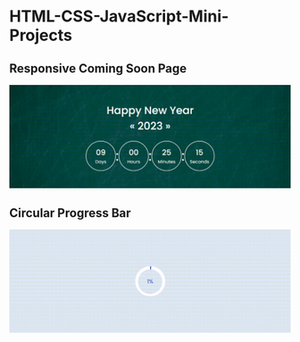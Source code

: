 # HTML-CSS-JavaScript-Mini-Projects

## Responsive Coming Soon Page
![Responsive Coming Soon Page](/Responsive%20Coming%20Soon%20Page/coming%20soon.gif)
<br/>
## Circular Progress Bar <br/>
![Circular Progress Bar](/Circular%20Progress%20Bar/Circular%20Progress%20Bar.gif)
